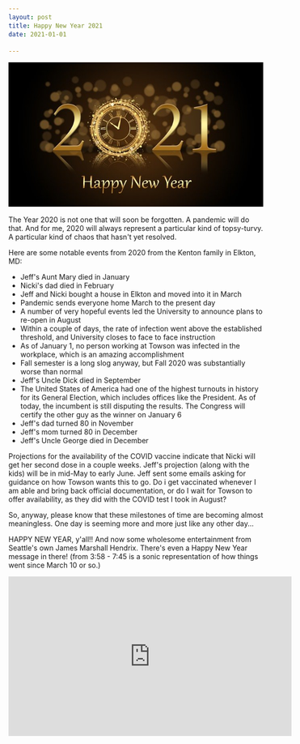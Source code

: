```yaml
---
layout: post
title: Happy New Year 2021
date: 2021-01-01

---
```


<img src="/images/new-year-2021.jpg">

The Year 2020 is not one that will soon be forgotten. A pandemic will do that. And for me, 2020 will always represent a particular kind of topsy-turvy. A particular kind of chaos that hasn't yet resolved.

Here are some notable events from 2020 from the Kenton family in Elkton, MD:

* Jeff's Aunt Mary died in January
* Nicki's dad died in February
* Jeff and Nicki bought a house in Elkton and moved into it in March
* Pandemic sends everyone home March to the present day
* A number of very hopeful events led the University to announce plans to re-open in August
* Within a couple of days, the rate of infection went above the established threshold, and University closes to face to face instruction
* As of January 1, no person working at Towson was infected in the workplace, which is an amazing accomplishment
* Fall semester is a long slog anyway, but Fall 2020 was substantially worse than normal
* Jeff's Uncle Dick died in September
* The United States of America had one of the highest turnouts in history for its General Election, which includes offices like the President. As of today, the incumbent is still disputing the results. The Congress will certify the other guy as the winner on January 6
* Jeff's dad turned 80 in November
* Jeff's mom turned 80 in December
* Jeff's Uncle George died in December

Projections for the availability of the COVID vaccine indicate that Nicki will get her second dose in a couple weeks. Jeff's projection (along with the kids) will be in mid-May to early June. Jeff sent some emails asking for guidance on how Towson wants this to go. Do i get vaccinated whenever I am able and bring back official documentation, or do I wait for Towson to offer availability, as they did with the COVID test I took in August?

So, anyway, please know that these milestones of time are becoming almost meaningless. One day is seeming more and more just like any other day...

HAPPY NEW YEAR, y'all!! And now some wholesome entertainment from Seattle's own James Marshall Hendrix. There's even a Happy New Year message in there! (from 3:58 - 7:45 is a sonic representation of how things went since March 10 or so.)

<iframe width="560" height="315" src="https://www.youtube.com/embed/Lw2L_vGUMtE" frameborder="0" allow="accelerometer; autoplay; clipboard-write; encrypted-media; gyroscope; picture-in-picture" allowfullscreen></iframe>
